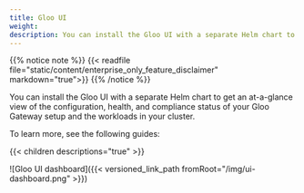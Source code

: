 ```yaml
---
title: Gloo UI
weight: 
description: You can install the Gloo UI with a separate Helm chart to get an at-a-glance view of the configuration, health, and compliance status of your Gloo Gateway setup and the workloads in your cluster.
---
```


{{% notice note %}}
{{< readfile file="static/content/enterprise_only_feature_disclaimer" markdown="true">}}
{{% /notice %}}

You can install the Gloo UI with a separate Helm chart to get an at-a-glance view of the configuration, health, and compliance status of your Gloo Gateway setup and the workloads in your cluster.

To learn more, see the following guides: 

{{< children descriptions="true" >}}

![Gloo UI dashboard]({{< versioned_link_path fromRoot="/img/ui-dashboard.png" >}})
